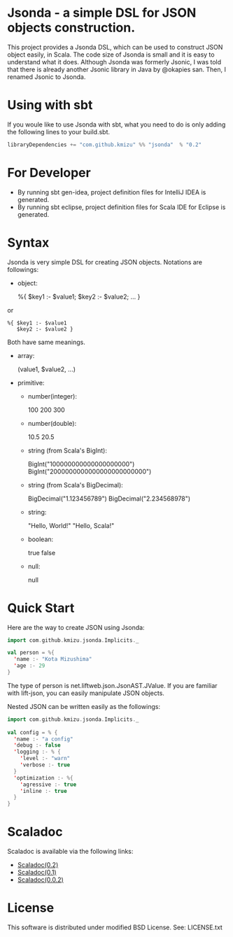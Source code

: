 # Jsonda - a simple DSL for JSON objects construction.

This project provides a Jsonda DSL, which can be used to construct JSON object
easily, in Scala.  The code size of Jsonda is small and it is easy to 
understand what it does.  Although Jsonda was formerly Jsonic, I was told that
there is already another Jsonic library in Java by @okapies san.  Then, I renamed
Jsonic to Jsonda.

# Using with sbt

If you woule like to use Jsonda with sbt, what you need to do is only
adding the following lines to your build.sbt.

```scala
libraryDependencies += "com.github.kmizu" %% "jsonda"  % "0.2"
```

# For Developer

* By running sbt gen-idea, project definition files for IntelliJ IDEA is generated.
* By running sbt eclipse, project definition files for Scala IDE for Eclipse is generated.

# Syntax

Jsonda is very simple DSL for creating JSON objects.  Notations are followings:

* object: 

    %{ $key1 :- $value1; $key2 :- $value2; ... }

or

    %{ $key1 :- $value1
       $key2 :- $value2 }

Both have same meanings.

* array:

    $($value1, $value2, ...)

* primitive: 
  * number(integer):

      100
      200
      300

  * number(double):

      10.5
      20.5

  * string (from Scala's BigInt):

      BigInt("100000000000000000000")
      BigInt("2000000000000000000000000")

  * string (from Scala's BigDecimal):

      BigDecimal("1.123456789")
      BigDecimal("2.234568978")

  * string:

      "Hello, World!"
      "Hello, Scala!"

  * boolean:

      true
      false

  * null:

      null

# Quick Start

Here are the way to create JSON using Jsonda:

```scala
import com.github.kmizu.jsonda.Implicits._

val person = %{
  'name :- "Kota Mizushima"
  'age :- 29
}
```
    
The type of person is net.liftweb.json.JsonAST.JValue.  If you are familiar with lift-json, you can easily manipulate JSON objects.

Nested JSON can be written easily as the followings:

```scala
import com.github.kmizu.jsonda.Implicits._
    
val config = % {
  'name :- "a config"
  'debug :- false
  'logging :- % {
    'level :- "warn"
    'verbose :- true
  }
  'optimization :- %{
    'agressive :- true
    'inline :- true
  }
}
```

# Scaladoc

Scaladoc is available via the following links:

* [Scaladoc(0.2)](http://kmizu.github.com/jsonda/api/0.2)
* [Scaladoc(0.1)](http://kmizu.github.com/jsonda/api/0.1)
* [Scaladoc(0.0.2)](http://kmizu.github.com/jsonda/api/0.0.2/)

# License

This software is distributed under modified BSD License. See:
LICENSE.txt
